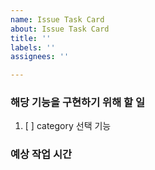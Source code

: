 ```yaml
---
name: Issue Task Card
about: Issue Task Card
title: ''
labels: ''
assignees: ''

---
```


### 해당 기능을 구현하기 위해 할 일
1. [ ] category 선택 기능

### 예상 작업 시간
